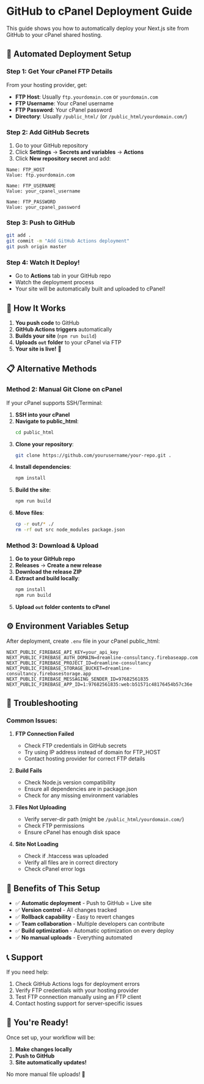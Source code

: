 # GitHub to cPanel Deployment Guide

This guide shows you how to automatically deploy your Next.js site from GitHub to your cPanel shared hosting.

## 🚀 **Automated Deployment Setup**

### **Step 1: Get Your cPanel FTP Details**

From your hosting provider, get:
- **FTP Host**: Usually `ftp.yourdomain.com` or `yourdomain.com`
- **FTP Username**: Your cPanel username
- **FTP Password**: Your cPanel password
- **Directory**: Usually `/public_html/` (or `/public_html/yourdomain.com/`)

### **Step 2: Add GitHub Secrets**

1. Go to your GitHub repository
2. Click **Settings** → **Secrets and variables** → **Actions**
3. Click **New repository secret** and add:

```
Name: FTP_HOST
Value: ftp.yourdomain.com

Name: FTP_USERNAME  
Value: your_cpanel_username

Name: FTP_PASSWORD
Value: your_cpanel_password
```

### **Step 3: Push to GitHub**

```bash
git add .
git commit -m "Add GitHub Actions deployment"
git push origin master
```

### **Step 4: Watch It Deploy!**

- Go to **Actions** tab in your GitHub repo
- Watch the deployment process
- Your site will be automatically built and uploaded to cPanel!

## 🔄 **How It Works**

1. **You push code** to GitHub
2. **GitHub Actions triggers** automatically
3. **Builds your site** (`npm run build`)
4. **Uploads `out` folder** to your cPanel via FTP
5. **Your site is live!** 🎉

## 📋 **Alternative Methods**

### **Method 2: Manual Git Clone on cPanel**

If your cPanel supports SSH/Terminal:

1. **SSH into your cPanel**
2. **Navigate to public_html**:
   ```bash
   cd public_html
   ```
3. **Clone your repository**:
   ```bash
   git clone https://github.com/yourusername/your-repo.git .
   ```
4. **Install dependencies**:
   ```bash
   npm install
   ```
5. **Build the site**:
   ```bash
   npm run build
   ```
6. **Move files**:
   ```bash
   cp -r out/* ./
   rm -rf out src node_modules package.json
   ```

### **Method 3: Download & Upload**

1. **Go to your GitHub repo**
2. **Releases** → **Create a new release**
3. **Download the release ZIP**
4. **Extract and build locally**:
   ```bash
   npm install
   npm run build
   ```
5. **Upload `out` folder contents to cPanel**

## ⚙️ **Environment Variables Setup**

After deployment, create `.env` file in your cPanel public_html:

```env
NEXT_PUBLIC_FIREBASE_API_KEY=your_api_key
NEXT_PUBLIC_FIREBASE_AUTH_DOMAIN=dreamline-consultancy.firebaseapp.com
NEXT_PUBLIC_FIREBASE_PROJECT_ID=dreamline-consultancy
NEXT_PUBLIC_FIREBASE_STORAGE_BUCKET=dreamline-consultancy.firebasestorage.app
NEXT_PUBLIC_FIREBASE_MESSAGING_SENDER_ID=97682561835
NEXT_PUBLIC_FIREBASE_APP_ID=1:97682561835:web:b51571c48176454b57c36e
```

## 🔧 **Troubleshooting**

### **Common Issues:**

1. **FTP Connection Failed**
   - Check FTP credentials in GitHub secrets
   - Try using IP address instead of domain for FTP_HOST
   - Contact hosting provider for correct FTP details

2. **Build Fails**
   - Check Node.js version compatibility
   - Ensure all dependencies are in package.json
   - Check for any missing environment variables

3. **Files Not Uploading**
   - Verify server-dir path (might be `/public_html/yourdomain.com/`)
   - Check FTP permissions
   - Ensure cPanel has enough disk space

4. **Site Not Loading**
   - Check if .htaccess was uploaded
   - Verify all files are in correct directory
   - Check cPanel error logs

## 🎯 **Benefits of This Setup**

- ✅ **Automatic deployment** - Push to GitHub = Live site
- ✅ **Version control** - All changes tracked
- ✅ **Rollback capability** - Easy to revert changes
- ✅ **Team collaboration** - Multiple developers can contribute
- ✅ **Build optimization** - Automatic optimization on every deploy
- ✅ **No manual uploads** - Everything automated

## 📞 **Support**

If you need help:
1. Check GitHub Actions logs for deployment errors
2. Verify FTP credentials with your hosting provider
3. Test FTP connection manually using an FTP client
4. Contact hosting support for server-specific issues

## 🚀 **You're Ready!**

Once set up, your workflow will be:
1. **Make changes locally**
2. **Push to GitHub**
3. **Site automatically updates!**

No more manual file uploads! 🎉